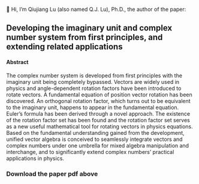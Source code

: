 👋 Hi, I’m Qiujiang Lu (also named Q.J. Lu), Ph.D., the author of the paper: <br>
<h2>Developing the imaginary unit and complex number system from first principles, and extending related applications</h2>

<h4>Abstract</h4>
<p>
The complex number system is developed from first principles with the imaginary unit being completely bypassed. Vectors are widely used in physics and angle-dependent rotation factors have been introduced to rotate vectors. A fundamental equation of position vector rotation has been discovered. An orthogonal rotation factor, which turns out to be equivalent to the imaginary unit, happens to appear in the fundamental equation. Euler’s formula has been derived through a novel approach. The existence of the rotation factor set has been found and the rotation factor set serves as a new useful mathematical tool for rotating vectors in physics equations. Based on the fundamental understanding gained from the development, unified vector algebra is conceived to seamlessly integrate vectors and complex numbers under one umbrella for mixed algebra manipulation and interchange, and to significantly extend complex numbers’ practical applications in physics.
</p>




<h3>Download the paper pdf above</h3>
